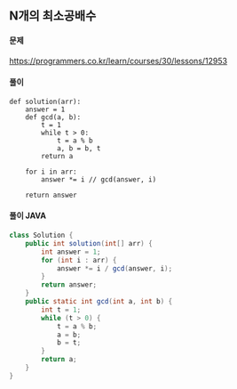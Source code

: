 ## N개의 최소공배수

#### 문제
https://programmers.co.kr/learn/courses/30/lessons/12953

#### 풀이
``` Python3
def solution(arr):
    answer = 1
    def gcd(a, b):
        t = 1
        while t > 0:
            t = a % b
            a, b = b, t
        return a
    
    for i in arr:
        answer *= i // gcd(answer, i)

    return answer
```

#### 풀이 JAVA
``` java
class Solution {
    public int solution(int[] arr) {
        int answer = 1;
        for (int i : arr) {
            answer *= i / gcd(answer, i);
        }
        return answer;
    }
    public static int gcd(int a, int b) {
        int t = 1;
        while (t > 0) {
            t = a % b;
            a = b;
            b = t;
        }
        return a;
    }
}
```
